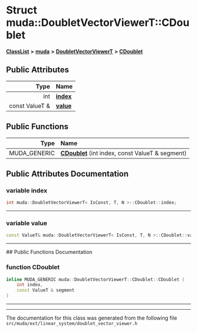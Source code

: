 

# Struct muda::DoubletVectorViewerT::CDoublet



[**ClassList**](annotated.md) **>** [**muda**](namespacemuda.md) **>** [**DoubletVectorViewerT**](classmuda_1_1_doublet_vector_viewer_t.md) **>** [**CDoublet**](structmuda_1_1_doublet_vector_viewer_t_1_1_c_doublet.md)


























## Public Attributes

| Type | Name |
| ---: | :--- |
|  int | [**index**](#variable-index)  <br> |
|  const ValueT & | [**value**](#variable-value)  <br> |
















## Public Functions

| Type | Name |
| ---: | :--- |
|  MUDA\_GENERIC | [**CDoublet**](#function-cdoublet) (int index, const ValueT & segment) <br> |




























## Public Attributes Documentation




### variable index 

```C++
int muda::DoubletVectorViewerT< IsConst, T, N >::CDoublet::index;
```




<hr>



### variable value 

```C++
const ValueT& muda::DoubletVectorViewerT< IsConst, T, N >::CDoublet::value;
```




<hr>
## Public Functions Documentation




### function CDoublet 

```C++
inline MUDA_GENERIC muda::DoubletVectorViewerT::CDoublet::CDoublet (
    int index,
    const ValueT & segment
) 
```




<hr>

------------------------------
The documentation for this class was generated from the following file `src/muda/ext/linear_system/doublet_vector_viewer.h`

